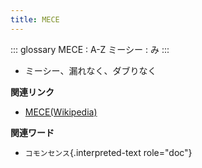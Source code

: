 ```yaml
---
title: MECE
---
```


::: glossary
MECE : A-Z ミーシー : み
:::

-   ミーシー、漏れなく、ダブりなく

**関連リンク**

-   [MECE(Wikipedia)](https://ja.wikipedia.org/wiki/MECE)

**関連ワード**

-   `コモンセンス`{.interpreted-text role="doc"}
